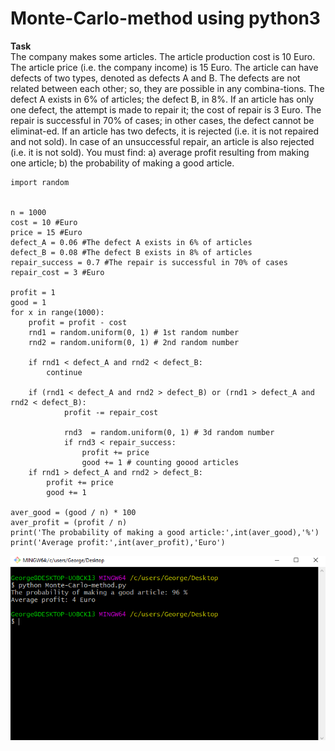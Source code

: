# Monte-Carlo-method using python3
**Task**  
The company makes some articles. The article production cost is 10 Euro. The article price (i.e. the company income) is 15 Euro.
The article can have defects of two types, denoted as defects A and B. The defects are not related between each other; so, they are possible in any combina-tions. The defect A exists in 6% of articles; the defect B, in 8%. If an article has only one defect, the attempt is made to repair it; the cost of repair is 3 Euro. The repair is successful in 70% of cases; in other cases, the defect cannot be eliminat-ed. If an article has two defects, it is rejected (i.e. it is not repaired and not sold). In case of an unsuccessful repair, an article is also rejected (i.e. it is not sold).
You must find: 
a) average profit resulting from making one article; 
b) the probability of making a good article.

```
import random


n = 1000
cost = 10 #Euro
price = 15 #Euro
defect_A = 0.06 #The defect A exists in 6% of articles
defect_B = 0.08 #The defect B exists in 8% of articles
repair_success = 0.7 #The repair is successful in 70% of cases
repair_cost = 3 #Euro

profit = 1
good = 1
for x in range(1000):
    profit = profit - cost
    rnd1 = random.uniform(0, 1) # 1st random number
    rnd2 = random.uniform(0, 1) # 2nd random number

    if rnd1 < defect_A and rnd2 < defect_B:
        continue 

    if (rnd1 < defect_A and rnd2 > defect_B) or (rnd1 > defect_A and rnd2 < defect_B):
            profit -= repair_cost

            rnd3  = random.uniform(0, 1) # 3d random number
            if rnd3 < repair_success:
                profit += price
                good += 1 # counting goood articles
    if rnd1 > defect_A and rnd2 > defect_B:
        profit += price
        good += 1
    
aver_good = (good / n) * 100
aver_profit = (profit / n)
print('The probability of making a good article:',int(aver_good),'%')                
print('Average profit:',int(aver_profit),'Euro')        

```
![alt text](https://raw.githubusercontent.com/GeorgeT01/Monte-Carlo-method/master/Screenshot%20(3).png)
